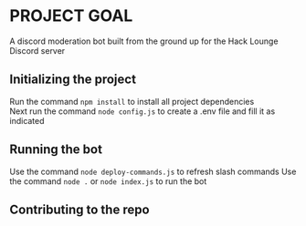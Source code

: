 # PROJECT GOAL
A discord moderation bot built from the ground up for the Hack Lounge Discord server

## Initializing the project
Run the command `npm install` to install all project dependencies <br>
Next run the command `node config.js` to create a .env file and fill it as indicated

## Running the bot
Use the command `node deploy-commands.js` to refresh slash commands
Use the command `node .` or `node index.js` to run the bot

## Contributing to the repo